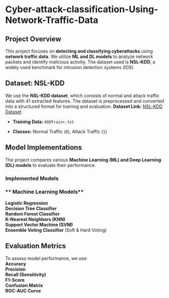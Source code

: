 # Cyber-attack-classification-Using-Network-Traffic-Data


## Project Overview  
This project focuses on **detecting and classifying cyberattacks** using **network traffic data**. We utilize **ML and DL models** to analyze network packets and identify malicious activity. The dataset used is **NSL-KDD**, a widely used benchmark for intrusion detection systems (IDS).  

##  Dataset: NSL-KDD  
We use the **NSL-KDD dataset**, which consists of normal and attack traffic data with 41 extracted features. The dataset is preprocessed and converted into a structured format for training and evaluation. 
**Dataset Link:** [NSL-KDD Dataset]((https://www.kaggle.com/datasets/hassan06/nslkdd)) 

-  **Training Data:** `KDDTrain+.txt`  
  
-  **Classes:** Normal Traffic (`0`), Attack Traffic (`1`)  

##  Model Implementations  
The project compares various **Machine Learning (ML) and Deep Learning (DL) models** to evaluate their performance.  

###  **Implemented Models**  
### ** Machine Learning Models**  
 **Logistic Regression**  
**Decision Tree Classifier**  
**Random Forest Classifier**  
**K-Nearest Neighbors (KNN)**  
**Support Vector Machine (SVM)**  
**Ensemble Voting Classifier** (Soft & Hard Voting)  

## Evaluation Metrics  
To assess model performance, we use:  
**Accuracy**  
**Precision**  
**Recall (Sensitivity)**  
**F1-Score**  
**Confusion Matrix**  
**ROC-AUC Curve**  

